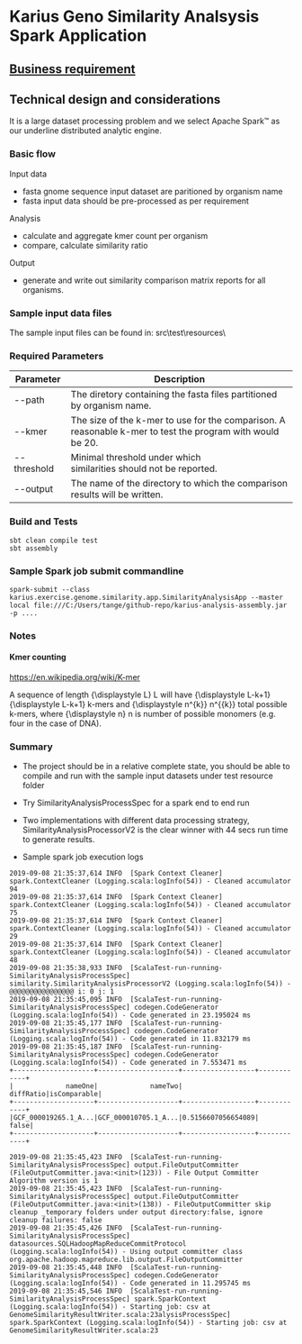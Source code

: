 # Karius Geno Similarity Analsysis Spark Application #

## [Business requirement](https://github.com/tangellen/similarity_exercise/tree/master/requirements)

## Technical design and considerations
It is a large dataset processing problem and we select Apache Spark™ as our underline distributed analytic engine.


### Basic flow

Input data
- fasta gnome sequence input dataset are paritioned by organism name
- fasta input data should be pre-processed as per requirement

Analysis
- calculate and aggregate kmer count per organism
- compare, calculate similarity ratio

Output
- generate and write out similarity comparison matrix reports for all organisms.


### Sample input data files

The sample input files can be found in:
    src\test\resources\

### Required Parameters

| Parameter    | Description                              |
| ------------ | ---------------------------------------- |
| --path        | The diretory containing the fasta files partitioned by organism name. |
| --kmer        | The size of the k-mer to use for the comparison. A reasonable k-mer to test the program with would be 20. |
| --threshold   | Minimal threshold under which <br />similarities should not be reported. |
| --output      |  The name of the directory to which the comparison results will be written. |


### Build and Tests
````shellscript
sbt clean compile test
sbt assembly
````


### Sample Spark job submit commandline
````shellscript
spark-submit --class karius.exercise.genome.similarity.app.SimilarityAnalysisApp --master local file:///C:/Users/tange/github-repo/karius-analysis-assembly.jar -p ....
````


### Notes ###

#### Kmer counting
https://en.wikipedia.org/wiki/K-mer

A sequence of length {\displaystyle L} L will have {\displaystyle L-k+1}
{\displaystyle L-k+1} k-mers and {\displaystyle n^{k}} n^{{k}} total possible k-mers,
where {\displaystyle n} n is number of possible monomers (e.g. four in the case of DNA).


### Summary
- The project should be in a relative complete state, you should be able to compile and run with the sample input datasets under test resource folder
- Try SimilarityAnalysisProcessSpec for a spark end to end run
- Two implementations with different data processing strategy, SimilarityAnalysisProcessorV2 is the clear winner with 44 secs run time to generate results.

- Sample spark job execution logs
````shellscript
2019-09-08 21:35:37,614 INFO  [Spark Context Cleaner] spark.ContextCleaner (Logging.scala:logInfo(54)) - Cleaned accumulator 94
2019-09-08 21:35:37,614 INFO  [Spark Context Cleaner] spark.ContextCleaner (Logging.scala:logInfo(54)) - Cleaned accumulator 75
2019-09-08 21:35:37,614 INFO  [Spark Context Cleaner] spark.ContextCleaner (Logging.scala:logInfo(54)) - Cleaned accumulator 29
2019-09-08 21:35:37,614 INFO  [Spark Context Cleaner] spark.ContextCleaner (Logging.scala:logInfo(54)) - Cleaned accumulator 48
2019-09-08 21:35:38,933 INFO  [ScalaTest-run-running-SimilarityAnalysisProcessSpec] similarity.SimilarityAnalysisProcessorV2 (Logging.scala:logInfo(54)) - @@@@@@@@@@@@@@@@ i: 0 j: 1
2019-09-08 21:35:45,095 INFO  [ScalaTest-run-running-SimilarityAnalysisProcessSpec] codegen.CodeGenerator (Logging.scala:logInfo(54)) - Code generated in 23.195024 ms
2019-09-08 21:35:45,177 INFO  [ScalaTest-run-running-SimilarityAnalysisProcessSpec] codegen.CodeGenerator (Logging.scala:logInfo(54)) - Code generated in 11.832179 ms
2019-09-08 21:35:45,187 INFO  [ScalaTest-run-running-SimilarityAnalysisProcessSpec] codegen.CodeGenerator (Logging.scala:logInfo(54)) - Code generated in 7.553471 ms
+--------------------+--------------------+------------------+------------+
|             nameOne|             nameTwo|         diffRatio|isComparable|
+--------------------+--------------------+------------------+------------+
|GCF_000019265.1_A...|GCF_000010705.1_A...|0.5156607056654089|       false|
+--------------------+--------------------+------------------+------------+

2019-09-08 21:35:45,423 INFO  [ScalaTest-run-running-SimilarityAnalysisProcessSpec] output.FileOutputCommitter (FileOutputCommitter.java:<init>(123)) - File Output Committer Algorithm version is 1
2019-09-08 21:35:45,423 INFO  [ScalaTest-run-running-SimilarityAnalysisProcessSpec] output.FileOutputCommitter (FileOutputCommitter.java:<init>(138)) - FileOutputCommitter skip cleanup _temporary folders under output directory:false, ignore cleanup failures: false
2019-09-08 21:35:45,426 INFO  [ScalaTest-run-running-SimilarityAnalysisProcessSpec] datasources.SQLHadoopMapReduceCommitProtocol (Logging.scala:logInfo(54)) - Using output committer class org.apache.hadoop.mapreduce.lib.output.FileOutputCommitter
2019-09-08 21:35:45,448 INFO  [ScalaTest-run-running-SimilarityAnalysisProcessSpec] codegen.CodeGenerator (Logging.scala:logInfo(54)) - Code generated in 11.295745 ms
2019-09-08 21:35:45,546 INFO  [ScalaTest-run-running-SimilarityAnalysisProcessSpec] spark.SparkContext (Logging.scala:logInfo(54)) - Starting job: csv at GenomeSimilarityResultWriter.scala:23alysisProcessSpec] spark.SparkContext (Logging.scala:logInfo(54)) - Starting job: csv at GenomeSimilarityResultWriter.scala:23
````